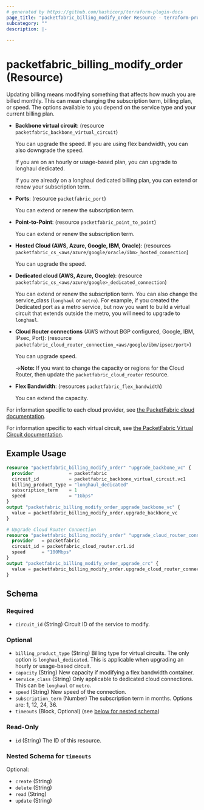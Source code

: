 ```yaml
---
# generated by https://github.com/hashicorp/terraform-plugin-docs
page_title: "packetfabric_billing_modify_order Resource - terraform-provider-packetfabric"
subcategory: ""
description: |-
  
---
```


# packetfabric_billing_modify_order (Resource)

Updating billing means modifying something that affects how much you are billed monthly. This can mean changing the subscription term, billing plan, or speed. The options available to you depend on the service type and your current billing plan. 



* **Backbone virtual circuit**: (resource `packetfabric_backbone_virtual_circuit`)

    You can upgrade the speed. If you are using flex bandwidth, you can also downgrade the speed.

    If you are on an hourly or usage-based plan, you can upgrade to longhaul dedicated. 
    
    If you are already on a longhaul dedicated billing plan, you can extend or renew your subscription term. 
* **Ports**: (resource `packetfabric_port`)

    You can extend or renew the subscription term. 
* **Point-to-Point**: (resource `packetfabric_point_to_point`)

    You can extend or renew the subscription term. 
* **Hosted Cloud (AWS, Azure, Google, IBM, Oracle)**: (resources `packetfabric_cs_<aws/azure/google/oracle/ibm>_hosted_connection`)

    You can upgrade the speed.
* **Dedicated cloud (AWS, Azure, Google)**: (resource `packetfabric_cs_<aws/azure/google>_dedicated_connection`)

    You can extend or renew the subscription term. You can also change the service_class (`longhaul` or `metro`). For example, if you created the Dedicated port as a metro service, but now you want to build a virtual circuit that extends outside the metro, you will need to upgrade to `longhaul`. 
* **Cloud Router connections** (AWS without BGP configured, Google, IBM, IPsec, Port): (resource `packetfabric_cloud_router_connection_<aws/google/ibm/ipsec/port>`)

    You can upgrade speed.

    ->**Note:** If you want to change the capacity or regions for the Cloud Router, then update the `packetfabric_cloud_router` resource.

* **Flex Bandwidth**: (resources `packetfabric_flex_bandwidth`)

    You can extend the capacity. 

For information specific to each cloud provider, see [the PacketFabric cloud documentation](https://docs.packetfabric.com/cloud/general/upgrade/).

For information specific to each virtual circuit, see [the PacketFabric Virtual Circuit documentation](https://docs.packetfabric.com/vc/manage/upgrade/).


## Example Usage

```terraform
resource "packetfabric_billing_modify_order" "upgrade_backbone_vc" {
  provider             = packetfabric
  circuit_id           = packetfabric_backbone_virtual_circuit.vc1
  billing_product_type = "longhaul_dedicated"
  subscription_term    = 1
  speed                = "1Gbps"
}
output "packetfabric_billing_modify_order_upgrade_backbone_vc" {
  value = packetfabric_billing_modify_order.upgrade_backbone_vc
}

# Upgrade Cloud Router Connection
resource "packetfabric_billing_modify_order" "upgrade_cloud_router_connection" {
  provider   = packetfabric
  circuit_id = packetfabric_cloud_router.cr1.id
  speed      = "100Mbps"
}
output "packetfabric_billing_modify_order_upgrade_crc" {
  value = packetfabric_billing_modify_order.upgrade_cloud_router_connection
}
```

<!-- schema generated by tfplugindocs -->
## Schema

### Required

- `circuit_id` (String) Circuit ID of the service to modify.

### Optional

- `billing_product_type` (String) Billing type for virtual circuits. The only option is `longhaul_dedicated`. This is applicable when upgrading an hourly or usage-based circuit.
- `capacity` (String) New capacity if modifying a flex bandwidth container.
- `service_class` (String) Only applicable to dedicated cloud connections. This can be `longhaul` or `metro`.
- `speed` (String) New speed of the connection.
- `subscription_term` (Number) The subscription term in months. Options are: 1, 12, 24, 36.
- `timeouts` (Block, Optional) (see [below for nested schema](#nestedblock--timeouts))

### Read-Only

- `id` (String) The ID of this resource.

<a id="nestedblock--timeouts"></a>
### Nested Schema for `timeouts`

Optional:

- `create` (String)
- `delete` (String)
- `read` (String)
- `update` (String)


